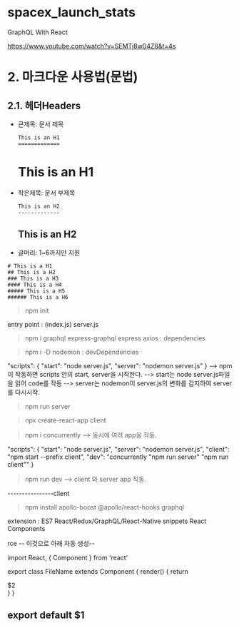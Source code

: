 # spacex_launch_stats
GraphQL With React

https://www.youtube.com/watch?v=SEMTj8w04Z8&t=4s

# 2. 마크다운 사용법(문법)
## 2.1. 헤더Headers
* 큰제목: 문서 제목
    ```
    This is an H1
    =============
    ```
    This is an H1
    =============

* 작은제목: 문서 부제목
    ```
    This is an H2
    -------------
    ```
    This is an H2
    -------------

* 글머리: 1~6까지만 지원
```
# This is a H1
## This is a H2
### This is a H3
#### This is a H4
##### This is a H5
###### This is a H6
```



>npm init

entry point : (index.js) server.js

>npm i graphql express-graphql express axios    : dependencies

>npm i -D nodemon    : devDependencies

"scripts": {
    "start": "node server.js",
    "server": "nodemon server.js"
  }
--> npm이 작동하면 scripts 안의 start, server을 시작한다.
--> start는 node server.js파일을 읽어 code를 작동
--> server는 nodemon이 server.js의 변화를 감지하여 server를 다시시작.

>npm run server

>npx create-react-app client

> npm i concurrently --> 동시에 여러 app을 작동.

 "scripts": {
    "start": "node server.js",
    "server": "nodemon server.js",
    "client": "npm start --prefix client",
    "dev": "concurrently \"npm run server\" \"npm run client\""
  }

> npm run dev     --> client 와 server app 작동.


----------------client

> npm install apollo-boost @apollo/react-hooks graphql


extension : ES7 React/Redux/GraphQL/React-Native snippets
React Components

rce -- 이것으로 아래 자동 생성--

import React, { Component } from 'react'

export class FileName extends Component {
  render() {
    return <div>$2</div>
  }
}

export default $1
----------------------------------------
